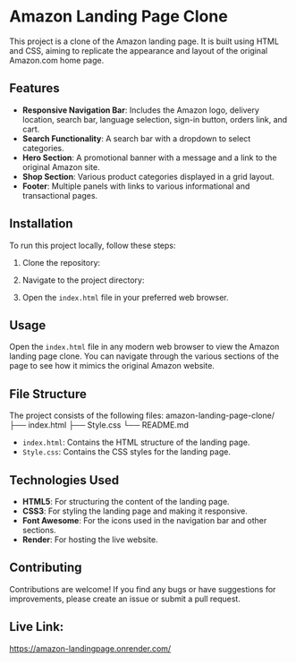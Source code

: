 # Amazon Landing Page Clone

This project is a clone of the Amazon landing page. It is built using HTML and CSS, aiming to replicate the appearance and layout of the original Amazon.com home page.

## Features

- **Responsive Navigation Bar**: Includes the Amazon logo, delivery location, search bar, language selection, sign-in button, orders link, and cart.
- **Search Functionality**: A search bar with a dropdown to select categories.
- **Hero Section**: A promotional banner with a message and a link to the original Amazon site.
- **Shop Section**: Various product categories displayed in a grid layout.
- **Footer**: Multiple panels with links to various informational and transactional pages.

## Installation

To run this project locally, follow these steps:

1. Clone the repository:

2. Navigate to the project directory:

3. Open the `index.html` file in your preferred web browser.

## Usage

Open the `index.html` file in any modern web browser to view the Amazon landing page clone. You can navigate through the various sections of the page to see how it mimics the original Amazon website.

## File Structure

The project consists of the following files:
amazon-landing-page-clone/
├── index.html
├── Style.css
└── README.md


- `index.html`: Contains the HTML structure of the landing page.
- `Style.css`: Contains the CSS styles for the landing page.

## Technologies Used

- **HTML5**: For structuring the content of the landing page.
- **CSS3**: For styling the landing page and making it responsive.
- **Font Awesome**: For the icons used in the navigation bar and other sections.
- **Render**: For hosting the live website.
  


## Contributing

Contributions are welcome! If you find any bugs or have suggestions for improvements, please create an issue or submit a pull request.

## Live Link:
https://amazon-landingpage.onrender.com/

